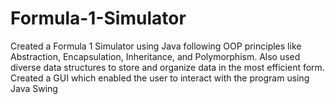 # Formula-1-Simulator
Created a Formula 1 Simulator using Java following OOP principles like Abstraction, Encapsulation, Inheritance, and Polymorphism. Also used diverse data structures to store and organize data in the most efficient form. Created a GUI which enabled the user to interact with the program using Java Swing
